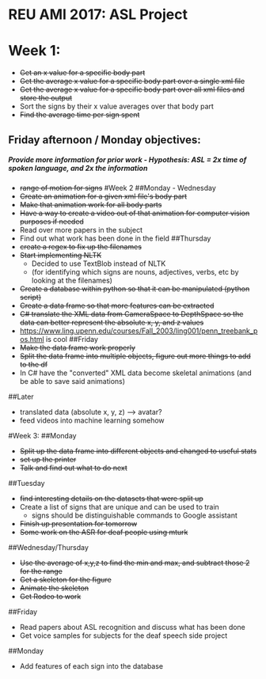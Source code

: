 # REU AMI 2017: ASL Project
# Week 1:
* ~~Get an x value for a specific body part~~
* ~~Get the average x value for a specific body part over a single xml file~~
* ~~Get the average x value for a specific body part over all xml files and store the output~~
* Sort the signs by their x value averages over that body part
* ~~Find the average time per sign spent~~
## Friday afternoon / Monday objectives:
##### Provide more information for prior work - Hypothesis: ASL = 2x time of spoken language, and 2x the information
* ~~range of motion for signs~~
#Week 2
##Monday - Wednesday
* ~~Create an animation for a given xml file's body part~~
* ~~Make that animation work for all body parts~~
* ~~Have a way to create a video out of that animation for computer vision purposes if needed~~
* Read over more papers in the subject
* Find out what work has been done in the field
##Thursday
* ~~create a regex to fix up the filenames~~
* ~~Start implementing NLTK~~
    * Decided to use TextBlob instead of NLTK
    * (for identifying which signs are nouns, adjectives, verbs, etc by looking at the filenames)
* ~~Create a database within python so that it can be manipulated (python script)~~
* ~~Create a data frame so that more features can be extracted~~
* ~~C# translate the XML data from CameraSpace to DepthSpace so the data can better represent the absolute x, y, and z values~~
* https://www.ling.upenn.edu/courses/Fall_2003/ling001/penn_treebank_pos.html is cool
##Friday
* ~~Make the data frame work properly~~
* ~~Split the data frame into multiple objects, figure out more things to add to the df~~
* In C# have the "converted" XML data become skeletal animations (and be able to save said animations)

##Later
* translated data (absolute x, y, z) --> avatar?
* feed videos into machine learning somehow

#Week 3:
##Monday
* ~~Split up the data frame into different objects and changed to useful stats~~
* ~~set up the printer~~
* ~~Talk and find out what to do next~~

##Tuesday
* ~~find interesting details on the datasets that were split up~~
* Create a list of signs that are unique and can be used to train
    * signs should be distinguishable commands to Google assistant
* ~~Finish up presentation for tomorrow~~
* ~~Some work on the ASR for deaf people using mturk~~

##Wednesday/Thursday
* ~~Use the average of x,y,z to find the min and max, and subtract those 2 for the range~~
* ~~Get a skeleton for the figure~~
* ~~Animate the skeleton~~
* ~~Get Rodeo to work~~

##Friday
* Read papers about ASL recognition and discuss what has been done
* Get voice samples for subjects for the deaf speech side project


##Monday
* Add features of each sign into the database
